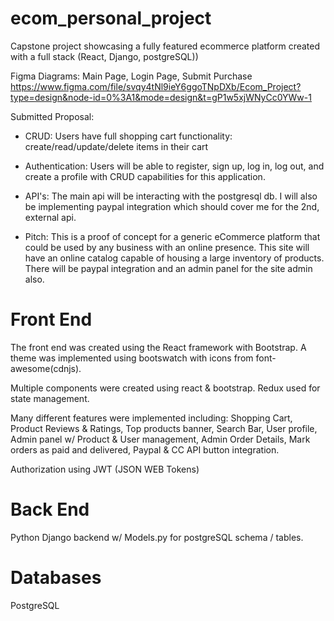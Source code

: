 # ecom_personal_project
Capstone project showcasing a fully featured ecommerce platform created with a full stack (React, Django, postgreSQL))

Figma Diagrams: 
Main Page, Login Page, Submit Purchase
https://www.figma.com/file/svqy4tNl9ieY6ggoTNpDXb/Ecom_Project?type=design&node-id=0%3A1&mode=design&t=gP1w5xjWNyCc0YWw-1

Submitted Proposal:
- CRUD: Users have full shopping cart functionality: create/read/update/delete items in their cart

- Authentication: Users will be able to register, sign up, log in, log out, and create a profile with CRUD capabilities for this application. 

- API's: The main api will be interacting with the postgresql db. I will also be implementing paypal integration which should cover me for the 2nd, external api. 

- Pitch: This is a proof of concept for a generic eCommerce platform that could be used by any business with an online presence. This site will have an online catalog capable of housing a large inventory of products. There will be paypal integration and an admin panel for the site admin also.

# Front End
The front end was created using the React framework with Bootstrap. A theme was implemented using bootswatch with icons from font-awesome(cdnjs).  

Multiple components were created using react & bootstrap. Redux used for state management. 

Many different features were implemented including: Shopping Cart, Product Reviews & Ratings, Top products banner, Search Bar, User profile, Admin panel w/ Product & User management, 
Admin Order Details, Mark orders as paid and delivered, Paypal & CC API button integration. 

Authorization using JWT (JSON WEB Tokens)

# Back End
Python Django backend w/ Models.py for postgreSQL schema / tables. 

# Databases
PostgreSQL
